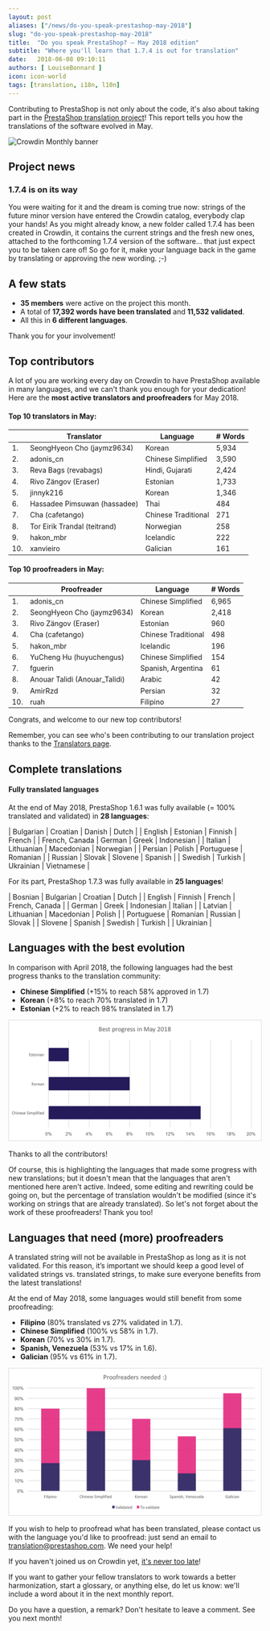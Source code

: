 ```yaml
---
layout: post
aliases: ["/news/do-you-speak-prestashop-may-2018"]
slug: "do-you-speak-prestashop-may-2018"
title:  "Do you speak PrestaShop? – May 2018 edition"
subtitle: "Where you'll learn that 1.7.4 is out for translation"
date:   2018-06-08 09:10:11
authors: [ LouiseBonnard ]
icon: icon-world
tags: [translation, i18n, l10n]
---
```


Contributing to PrestaShop is not only about the code, it's also about taking part in the [PrestaShop translation project](https://crowdin.com/project/prestashop-official)! This report tells you how the translations of the software evolved in May.

![Crowdin Monthly banner](/assets/images/2017/04/DYSpeakPS.jpg)

## Project news


### 1.7.4 is on its way

You were waiting for it and the dream is coming true now: strings of the future minor version have entered the Crowdin catalog, everybody clap your hands! As you might already know, a new folder called 1.7.4 has been created in Crowdin, it contains the current strings and the fresh new ones, attached to the forthcoming 1.7.4 version of the software… that just expect you to be taken care of! So go for it, make your language back in the game by translating or approving the new wording. ;-)


## A few stats
 
* **35 members** were active on the project this month.
* A total of **17,392 words have been translated** and **11,532 validated**.
* All this in **6 different languages**.
 
Thank you for your involvement!
 
 
## Top contributors
 
A lot of you are working every day on Crowdin to have PrestaShop available in many languages, and we can't thank you enough for your dedication! Here are the **most active translators and proofreaders** for May 2018.
 
#### Top 10 translators in May:
 
| |Translator | Language | # Words
|-|---------- | -------- | ----------------
 1. | SeongHyeon Cho (jaymz9634) | Korean | 5,934
 2. | adonis_cn | Chinese Simplified | 3,590
 3. | Reva Bags (revabags) | Hindi, Gujarati | 2,424
 4. | Rivo Zängov (Eraser) | Estonian | 1,733
 5. | jinnyk216 | Korean | 1,346
 6. | Hassadee Pimsuwan (hassadee) | Thai | 484
 7. | Cha (cafetango) | Chinese Traditional | 271
 8. | Tor Eirik Trandal (teitrand) | Norwegian | 258
 9. | hakon_mbr | Icelandic | 222
10. | xanvieiro | Galician | 161
 
 
#### Top 10 proofreaders in May:
 
| | Proofreader | Language | # Words
|-| ---------- | -------- | ----------------
 1. | adonis_cn | Chinese Simplified | 6,965
 2. | SeongHyeon Cho (jaymz9634) | Korean | 2,418
 3. | Rivo Zängov (Eraser) | Estonian | 960
 4. | Cha (cafetango) | Chinese Traditional | 498
 5. | hakon_mbr | Icelandic | 196
 6. | YuCheng Hu (huyuchengus) | Chinese Simplified | 154
 7. | fguerin | Spanish, Argentina | 61
 8. | Anouar Talidi (Anouar_Talidi) | Arabic | 42
 9. | AmirRzd | Persian | 32
10. | ruah | Filipino | 27
 
Congrats, and welcome to our new top contributors!
 
Remember, you can see who's been contributing to our translation project thanks to the [Translators page](http://translators.prestashop.com/).
 
 
## Complete translations
 
#### Fully translated languages
 
At the end of May 2018, PrestaShop 1.6.1 was fully available (= 100% translated and validated) in **28 languages**:
 
| Bulgarian | Croatian | Danish | Dutch |
| English | Estonian | Finnish | French |
| French, Canada | German | Greek | Indonesian |
| Italian | Lithuanian | Macedonian | Norwegian |
| Persian | Polish | Portuguese | Romanian |
| Russian | Slovak | Slovene | Spanish |
| Swedish | Turkish | Ukrainian | Vietnamese |
 
For its part, PrestaShop 1.7.3 was fully available in **25 languages**!
 
| Bosnian | Bulgarian | Croatian | Dutch |
| English | Finnish | French | French, Canada |
| German | Greek | Indonesian | Italian |
| Latvian | Lithuanian | Macedonian | Polish |
| Portuguese | Romanian | Russian | Slovak |
| Slovene | Spanish | Swedish | Turkish |
| Ukrainian |
 
 
## Languages with the best evolution
 
In comparison with April 2018, the following languages had the best progress thanks to the translation community:
 
* **Chinese Simplified** (+15% to reach 58% approved in 1.7)
* **Korean** (+8% to reach 70% translated in 1.7)
* **Estonian** (+2% to reach 98% translated in 1.7)
 
![Best translation progress for May 2018](/assets/images/2018/06/Build_Crowdin_progress_May18.png)
 
Thanks to all the contributors!
 
Of course, this is highlighting the languages that made some progress with new translations; but it doesn't mean that the languages that aren't mentioned here aren't active. Indeed, some editing and rewriting could be going on, but the percentage of translation wouldn't be modified (since it's working on strings that are already translated). So let's not forget about the work of these proofreaders! Thank you too!
 
 
## Languages that need (more) proofreaders
 
A translated string will not be available in PrestaShop as long as it is not validated. For this reason, it’s important we should keep a good level of validated strings vs. translated strings, to make sure everyone benefits from the latest translations!
 
At the end of May 2018, some languages would still benefit from some proofreading:
 
* **Filipino** (80% translated vs 27% validated in 1.7).
* **Chinese Simplified** (100% vs 58% in 1.7).
* **Korean** (70% vs 30% in 1.7).
* **Spanish, Venezuela** (53% vs 17% in 1.6).
* **Galician** (95% vs 61% in 1.7).
 
![Languages that need proofreading](/assets/images/2018/06/Build_Crowdin_proofreading_May18.png)
 
If you wish to help to proofread what has been translated, please contact us with the language you'd like to proofread: just send an email to translation@prestashop.com. We need your help! 
 
If you haven't joined us on Crowdin yet, [it's never too late](https://crowdin.com/project/prestashop-official)!
 
If you want to gather your fellow translators to work towards a better harmonization, start a glossary, or anything else, do let us know: we'll include a word about it in the next monthly report.
 
Do you have a question, a remark? Don't hesitate to leave a comment. See you next month!
